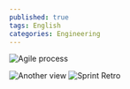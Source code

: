 ```yaml
---
published: true
tags: English
categories: Engineering
---
```

![Agile process]({{site.baseurl}}/images/scrum.jpg)

![Another view]({{site.baseurl}}/images/KoloTree-Final-02.png)
![Sprint Retro]({{site.baseurl}}/images/scrum-retrospective-meeting.png)
